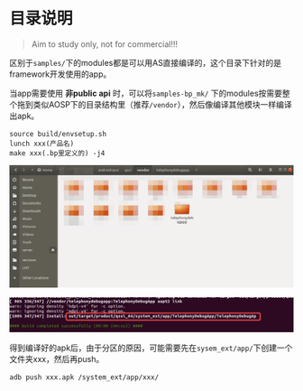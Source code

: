 # 目录说明

> Aim to study only, not for commercial!!!

区别于`samples/`下的modules都是可以用AS直接编译的，这个目录下针对的是framework开发使用的app。

当app需要使用 **非public api** 时，可以将`samples-bp_mk/` 下的modules按需要整个拖到类似AOSP下的目录结构里（推荐`/vendor`），然后像编译其他模块一样编译出apk。

```
source build/envsetup.sh
lunch xxx(产品名)
make xxx(.bp里定义的) -j4
```

![将整个目录复制过去](../../assets/20240411-154330.jpg)

![编译出apk产物](../../assets/20240411-160811.jpg)

得到编译好的apk后，由于分区的原因，可能需要先在`sysem_ext/app/`下创建一个文件夹xxx，然后再push。

```
adb push xxx.apk /system_ext/app/xxx/
```

